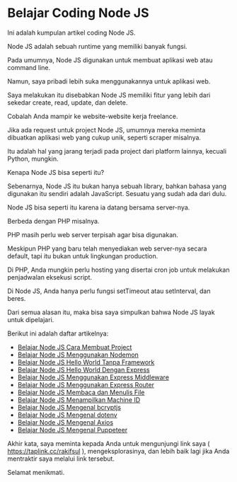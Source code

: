 # Belajar Coding Node JS

Ini adalah kumpulan artikel coding Node JS.

Node JS adalah sebuah runtime yang memiliki banyak fungsi.

Pada umumnya, Node JS digunakan untuk membuat aplikasi web atau command line.

Namun, saya pribadi lebih suka menggunakannya untuk aplikasi web.

Saya melakukan itu disebabkan Node JS memiliki fitur yang lebih dari sekedar create, read, update, dan delete.

Cobalah Anda mampir ke website-website kerja freelance.

Jika ada request untuk project Node JS, umumnya mereka meminta dibuatkan aplikasi web yang cukup unik, seperti scraper misalnya.

Itu adalah hal yang jarang terjadi pada project dari platform lainnya, kecuali Python, mungkin.

Kenapa Node JS bisa seperti itu?

Sebenarnya, Node JS itu bukan hanya sebuah library, bahkan bahasa yang digunakan itu sendiri adalah JavaScript. Sesuatu yang sudah ada dari dulu.

Node JS bisa seperti itu karena ia datang bersama server-nya.

Berbeda dengan PHP misalnya.

PHP masih perlu web server terpisah agar bisa digunakan.

Meskipun PHP yang baru telah menyediakan web server-nya secara default, tapi itu bukan untuk lingkungan production.

Di PHP, Anda mungkin perlu hosting yang disertai cron job untuk melakukan penjadwalan eksekusi script.

Di Node JS, Anda hanya perlu fungsi setTimeout atau setInterval, dan beres.

Dari semua alasan itu, maka bisa saya simpulkan bahwa Node JS layak untuk dipelajari.

Berikut ini adalah daftar artikelnya:

-   [Belajar Node JS Cara Membuat Project](https://github.com/rakifsul/belajar_coding_node_js/blob/main/Belajar-Node-JS-Cara-Membuat-Project.md)
-   [Belajar Node JS Menggunakan Nodemon](https://github.com/rakifsul/belajar_coding_node_js/blob/main/Belajar-Node-JS-Menggunakan-Nodemon.md)
-   [Belajar Node JS Hello World Tanpa Framework](https://github.com/rakifsul/belajar_coding_node_js/blob/main/Belajar-Node-JS-Hello-World-Tanpa-Framework.md)
-   [Belajar Node JS Hello World Dengan Express](https://github.com/rakifsul/belajar_coding_node_js/blob/main/Belajar-Node-JS-Hello-World-Dengan-Express.md)
-   [Belajar Node JS Menggunakan Express Middleware](https://github.com/rakifsul/belajar_coding_node_js/blob/main/Belajar-Node-JS-Menggunakan-Express-Middleware.md)
-   [Belajar Node JS Menggunakan Express Router](https://github.com/rakifsul/belajar_coding_node_js/blob/main/Belajar-Node-JS-Menggunakan-Express-Router.md)
-   [Belajar Node JS Membaca dan Menulis File](https://github.com/rakifsul/belajar_coding_node_js/blob/main/Belajar-Node-JS-Membaca-Dan-Menulis-File.md)
-   [Belajar Node JS Menampilkan Machine ID](https://github.com/rakifsul/belajar_coding_node_js/blob/main/Belajar-Node-JS-Menampilkan-Machine-ID.md)
-   [Belajar Node JS Mengenal bcryptjs](https://github.com/rakifsul/belajar_coding_node_js/blob/main/Belajar-Node-JS-Mengenal-bcryptjs.md)
-   [Belajar Node JS Mengenal dotenv](https://github.com/rakifsul/belajar_coding_node_js/blob/main/Belajar-Node-JS-Mengenal-dotenv.md)
-   [Belajar Node JS Mengenal Axios](https://github.com/rakifsul/belajar_coding_node_js/blob/main/Belajar-Node-JS-Mengenal-Axios.md)
-   [Belajar Node JS Mengenal Puppeteer](https://github.com/rakifsul/belajar_coding_node_js/blob/main/Belajar-Node-JS-Mengenal-Puppeteer.md)

Akhir kata, saya meminta kepada Anda untuk mengunjungi link saya ( https://taplink.cc/rakifsul ), mengeksplorasinya, dan lebih baik lagi jika Anda mentraktir saya melalui link tersebut.

Selamat menikmati.
